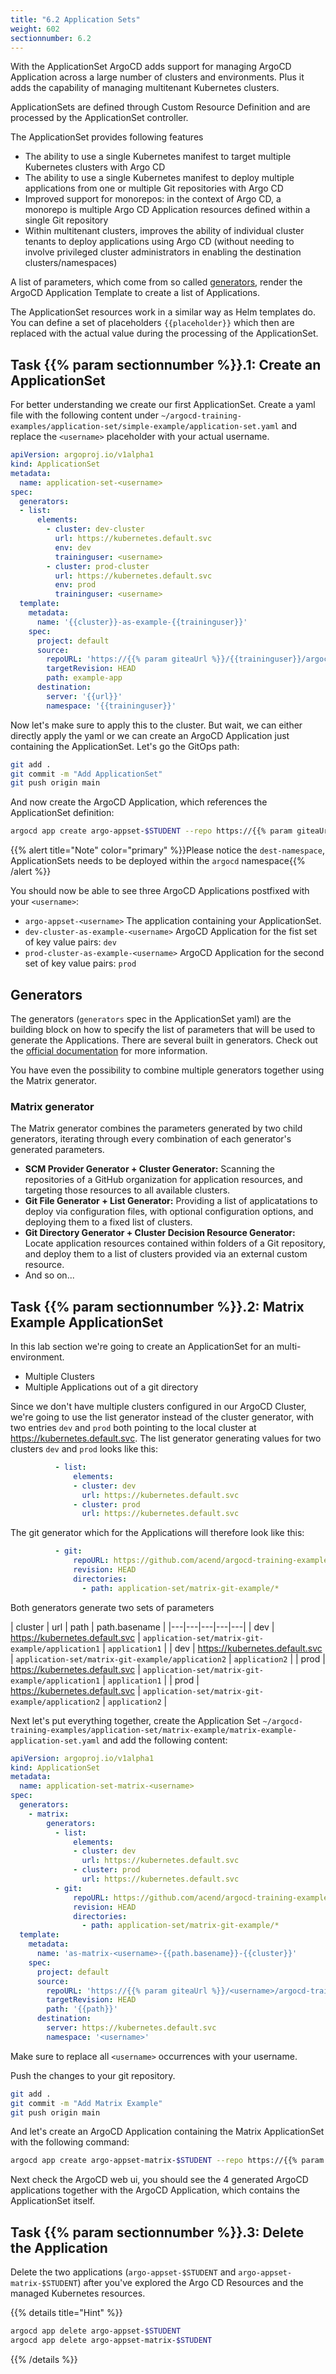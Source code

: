 ```yaml
---
title: "6.2 Application Sets"
weight: 602
sectionnumber: 6.2
---
```


With the ApplicationSet ArgoCD adds support for managing ArgoCD Application across a large number of clusters and environments. Plus it adds the capability of managing multitenant Kubernetes clusters.

ApplicationSets are defined through Custom Resource Definition and are processed by the ApplicationSet controller.

The ApplicationSet provides following features

* The ability to use a single Kubernetes manifest to target multiple Kubernetes clusters with Argo CD
* The ability to use a single Kubernetes manifest to deploy multiple applications from one or multiple Git repositories with Argo CD
* Improved support for monorepos: in the context of Argo CD, a monorepo is multiple Argo CD Application resources defined within a single Git repository
* Within multitenant clusters, improves the ability of individual cluster tenants to deploy applications using Argo CD (without needing to involve privileged cluster administrators in enabling the destination clusters/namespaces)

A list of parameters, which come from so called [generators](https://argocd-applicationset.readthedocs.io/en/stable/Generators/), render the ArgoCD Application Template to create a list of Applications.

The ApplicationSet resources work in a similar way as Helm templates do. You can define a set of placeholders `{{placeholder}}` which then are replaced with the actual value during the processing of the ApplicationSet.


## Task {{% param sectionnumber %}}.1: Create an ApplicationSet

For better understanding we create our first ApplicationSet. Create a yaml file with the following content under `~/argocd-training-examples/application-set/simple-example/application-set.yaml`
and replace the `<username>` placeholder with your actual username.

```yaml
apiVersion: argoproj.io/v1alpha1
kind: ApplicationSet
metadata:
  name: application-set-<username>
spec:
  generators:
  - list:
      elements:
        - cluster: dev-cluster
          url: https://kubernetes.default.svc
          env: dev
          traininguser: <username>
        - cluster: prod-cluster
          url: https://kubernetes.default.svc
          env: prod
          traininguser: <username>
  template:
    metadata:
      name: '{{cluster}}-as-example-{{traininguser}}'
    spec:
      project: default
      source:
        repoURL: 'https://{{% param giteaUrl %}}/{{traininguser}}/argocd-training-examples.git'
        targetRevision: HEAD
        path: example-app
      destination:
        server: '{{url}}'
        namespace: '{{traininguser}}'

```

Now let's make sure to apply this to the cluster. But wait, we can either directly apply the yaml or we can create an ArgoCD Application just containing the ApplicationSet.
Let's go the GitOps path:

```bash
git add .
git commit -m "Add ApplicationSet"
git push origin main
```

And now create the ArgoCD Application, which references the ApplicationSet definition:

```bash
argocd app create argo-appset-$STUDENT --repo https://{{% param giteaUrl %}}/$STUDENT/argocd-training-examples.git --path 'application-set/simple-example' --dest-server https://kubernetes.default.svc --sync-policy auto --dest-namespace argocd
```

{{% alert title="Note" color="primary" %}}Please notice the `dest-namespace`, ApplicationSets needs to be deployed within the `argocd` namespace{{% /alert %}}

You should now be able to see three ArgoCD Applications postfixed with your `<username>`:

* `argo-appset-<username>` The application containing your ApplicationSet.
* `dev-cluster-as-example-<username>` ArgoCD Application for the fist set of key value pairs: `dev`
* `prod-cluster-as-example-<username>` ArgoCD Application for the second set of key value pairs: `prod`


## Generators

The generators (`generators` spec in the ApplicationSet yaml) are the building block on how to specify the list of parameters that will be used to generate the Applications.
There are several built in generators. Check out the [official documentation](https://argocd-applicationset.readthedocs.io/en/stable/Generators/) for more information.

You have even the possibility to combine multiple generators together using the Matrix generator.


### Matrix generator

The Matrix generator combines the parameters generated by two child generators, iterating through every combination of each generator's generated parameters.

* **SCM Provider Generator + Cluster Generator:** Scanning the repositories of a GitHub organization for application resources, and targeting those resources to all available clusters.
* **Git File Generator + List Generator:** Providing a list of applicatations to deploy via configuration files, with optional configuration options, and deploying them to a fixed list of clusters.
* **Git Directory Generator + Cluster Decision Resource Generator:** Locate application resources contained within folders of a Git repository, and deploy them to a list of clusters provided via an external custom resource.
* And so on...


## Task {{% param sectionnumber %}}.2: Matrix Example ApplicationSet

In this lab section we're going to create an ApplicationSet for an multi-environment.

* Multiple Clusters
* Multiple Applications out of a git directory

Since we don't have multiple clusters configured in our ArgoCD Cluster, we're going to use the list generator instead of the cluster generator, with two entries `dev` and `prod` both pointing to the local cluster at https://kubernetes.default.svc.
The list generator generating values for two clusters `dev` and `prod` looks like this:

```yaml
          - list:
              elements:
              - cluster: dev
                url: https://kubernetes.default.svc
              - cluster: prod
                url: https://kubernetes.default.svc
```

The git generator which for the Applications will therefore look like this:

```yaml
          - git:
              repoURL: https://github.com/acend/argocd-training-examples.git
              revision: HEAD
              directories:
                - path: application-set/matrix-git-example/*
```

Both generators generate two sets of parameters

| cluster | url | path | path.basename |
|---|---|---|---|---|
| dev | https://kubernetes.default.svc | `application-set/matrix-git-example/application1` | `application1` |
| dev | https://kubernetes.default.svc | `application-set/matrix-git-example/application2` | `application2` |
| prod | https://kubernetes.default.svc | `application-set/matrix-git-example/application1` | `application1` |
| prod | https://kubernetes.default.svc | `application-set/matrix-git-example/application2` | `application2` |


Next let's put everything together, create the Application Set `~/argocd-training-examples/application-set/matrix-example/matrix-example-application-set.yaml` and add the following content:

```yaml
apiVersion: argoproj.io/v1alpha1
kind: ApplicationSet
metadata:
  name: application-set-matrix-<username>
spec:
  generators:
    - matrix:
        generators:
          - list:
              elements:
              - cluster: dev
                url: https://kubernetes.default.svc
              - cluster: prod
                url: https://kubernetes.default.svc
          - git:
              repoURL: https://github.com/acend/argocd-training-examples.git
              revision: HEAD
              directories:
                - path: application-set/matrix-git-example/*
  template:
    metadata:
      name: 'as-matrix-<username>-{{path.basename}}-{{cluster}}'
    spec:
      project: default
      source:
        repoURL: 'https://{{% param giteaUrl %}}/<username>/argocd-training-examples.git'
        targetRevision: HEAD
        path: '{{path}}'
      destination:
        server: https://kubernetes.default.svc
        namespace: '<username>'
```

Make sure to replace all `<username>` occurrences with your username.

Push the changes to your git repository.

```bash
git add .
git commit -m "Add Matrix Example"
git push origin main
```

And let's create an ArgoCD Application containing the Matrix ApplicationSet with the following command:

```bash
argocd app create argo-appset-matrix-$STUDENT --repo https://{{% param giteaUrl %}}/$STUDENT/argocd-training-examples.git --path 'application-set/matrix-example' --dest-server https://kubernetes.default.svc --sync-policy auto --dest-namespace argocd
```

Next check the ArgoCD web ui, you should see the 4 generated ArgoCD applications together with the ArgoCD Application, which contains the ApplicationSet itself.


## Task {{% param sectionnumber %}}.3: Delete the Application

Delete the two applications (`argo-appset-$STUDENT` and `argo-appset-matrix-$STUDENT`) after you've explored the Argo CD Resources and the managed Kubernetes resources.

{{% details title="Hint" %}}
```bash
argocd app delete argo-appset-$STUDENT
argocd app delete argo-appset-matrix-$STUDENT
```
{{% /details %}}
